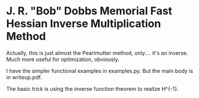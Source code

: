 J. R. "Bob" Dobbs Memorial Fast Hessian Inverse Multiplication Method
===

Actually, this is just almost the Pearlmutter method, only.... it's an inverse. Much more useful for optimization, obviously.

I have the simpler functional examples in examples.py. But the main body is in writeup.pdf.

The basic trick is using the inverse function theorem to realize H^{-1}.
